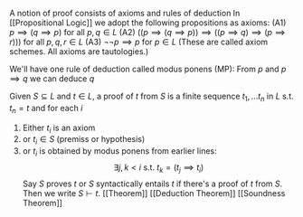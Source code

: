A notion of proof consists of axioms and rules of deduction 
In [[Propositional Logic]] we adopt the following propositions as axioms:
(A1) $p \implies(q \implies p)$ for all $p,q \in L$
(A2) $((p \implies(q\implies p))\implies((p \implies q)\implies(p \implies r)))$
for all $p,q,r\in L$
(A3) $\neg \neg p \implies p$ for $p \in L$
(These are called axiom schemes. All axioms are tautologies.)

We'll have one rule of deduction called modus ponens (MP):
From $p$ and $p \implies q$ we can deduce $q$ 

Given $S\subseteq L$ and $t\in L$, a proof of $t$ from $S$ is a finite sequence $t_{1},\dots t_{n}$ in $L$ s.t. $t_{n}=t$ and for each $i$ 
1. Either $t_{i}$ is an axiom
2. or $t_{i}\in S$ (premiss or hypothesis)
3. or $t_{i}$ is obtained by modus ponens from earlier lines:
$$
\exists j,k<i \text{ s.t. } t_{k}=(t_{j}\implies t_{i})
$$
Say $S$ proves $t$ or $S$ syntactically entails $t$ if there's a proof of $t$ from $S$. Then we write $S\vdash t$.
[[Theorem]]
[[Deduction Theorem]]
[[Soundness Theorem]]